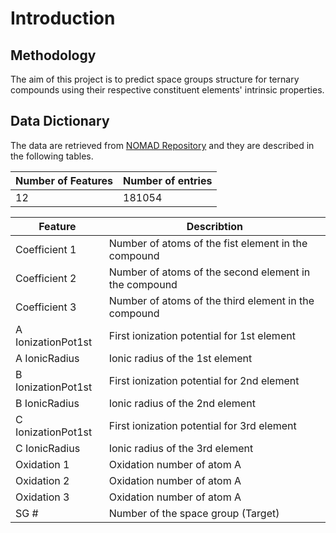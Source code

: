 # Introduction

## Methodology

The aim of this project is to predict space groups structure for ternary compounds using their respective constituent elements' intrinsic properties.

## Data Dictionary

The data are retrieved from [NOMAD Repository](https://nomad-lab.eu/) and they are described in the following tables.

| Number of Features | Number of entries |
|--------------------|-------------------|
| 12                 | 181054            |

| **Feature**        | Describtion                                           |
|--------------------|-------------------------------------------------------|
| Coefficient 1      | Number of atoms of the fist element in the compound   |
| Coefficient 2      | Number of atoms of the second element in the compound |
| Coefficient 3      | Number of atoms of the third element in the compound  |
| A IonizationPot1st | First ionization potential for 1st element            |
| A IonicRadius      | Ionic radius of the 1st element                       |
| B IonizationPot1st | First ionization potential for 2nd element            |
| B IonicRadius      | Ionic radius of the 2nd element                       |
| C IonizationPot1st | First ionization potential for 3rd element            |
| C IonicRadius      | Ionic radius of the 3rd element                       |
| Oxidation 1        | Oxidation number of atom A                            |
| Oxidation 2        | Oxidation number of atom A                            |
| Oxidation 3        | Oxidation number of atom A                            |
| SG \#              | Number of the space group (Target)                    |
